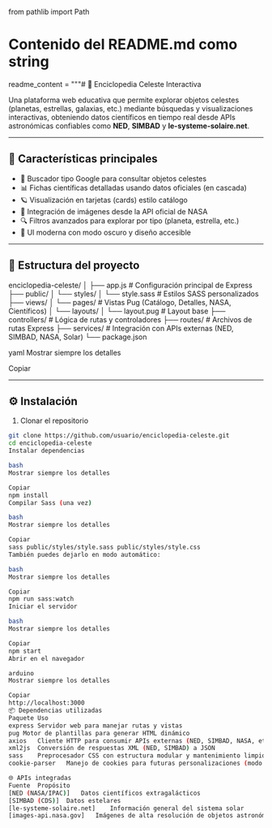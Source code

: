 from pathlib import Path

# Contenido del README.md como string
readme_content = """# 🌌 Enciclopedia Celeste Interactiva

Una plataforma web educativa que permite explorar objetos celestes (planetas, estrellas, galaxias, etc.) mediante búsquedas y visualizaciones interactivas, obteniendo datos científicos en tiempo real desde APIs astronómicas confiables como **NED**, **SIMBAD** y **le-systeme-solaire.net**.

---

## 🚀 Características principales

- 🔭 Buscador tipo Google para consultar objetos celestes
- 📊 Fichas científicas detalladas usando datos oficiales (en cascada)
- 🪐 Visualización en tarjetas (cards) estilo catálogo
- 🌠 Integración de imágenes desde la API oficial de NASA
- 🔍 Filtros avanzados para explorar por tipo (planeta, estrella, etc.)
- 🌙 UI moderna con modo oscuro y diseño accesible

---

## 📁 Estructura del proyecto
enciclopedia-celeste/
│
├── app.js # Configuración principal de Express
├── public/
│ └── styles/
│ └── style.sass # Estilos SASS personalizados
├── views/
│ └── pages/ # Vistas Pug (Catálogo, Detalles, NASA, Científicos)
│ └── layouts/
│ └── layout.pug # Layout base
├── controllers/ # Lógica de rutas y controladores
├── routes/ # Archivos de rutas Express
├── services/ # Integración con APIs externas (NED, SIMBAD, NASA, Solar)
└── package.json

yaml
Mostrar siempre los detalles

Copiar

---

## ⚙️ Instalación

1. Clonar el repositorio

```bash
git clone https://github.com/usuario/enciclopedia-celeste.git
cd enciclopedia-celeste
Instalar dependencias

bash
Mostrar siempre los detalles

Copiar
npm install
Compilar Sass (una vez)

bash
Mostrar siempre los detalles

Copiar
sass public/styles/style.sass public/styles/style.css
También puedes dejarlo en modo automático:

bash
Mostrar siempre los detalles

Copiar
npm run sass:watch
Iniciar el servidor

bash
Mostrar siempre los detalles

Copiar
npm start
Abrir en el navegador

arduino
Mostrar siempre los detalles

Copiar
http://localhost:3000
📦 Dependencias utilizadas
Paquete	Uso
express	Servidor web para manejar rutas y vistas
pug	Motor de plantillas para generar HTML dinámico
axios	Cliente HTTP para consumir APIs externas (NED, SIMBAD, NASA, etc.)
xml2js	Conversión de respuestas XML (NED, SIMBAD) a JSON
sass	Preprocesador CSS con estructura modular y mantenimiento limpio
cookie-parser	Manejo de cookies para futuras personalizaciones (modo oscuro, etc.)

🌐 APIs integradas
Fuente	Propósito
[NED (NASA/IPAC)]	Datos científicos extragalácticos
[SIMBAD (CDS)]	Datos estelares
[le-systeme-solaire.net]	Información general del sistema solar
[images-api.nasa.gov]	Imágenes de alta resolución de objetos astronómicos
